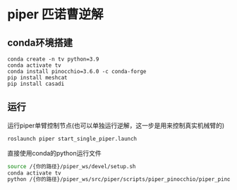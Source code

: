 # piper 匹诺曹逆解

## conda环境搭建

```shell
conda create -n tv python=3.9
conda activate tv
conda install pinocchio=3.6.0 -c conda-forge
pip install meshcat
pip install casadi
```

## 运行

运行piper单臂控制节点(也可以单独运行逆解，这一步是用来控制真实机械臂的)

```bash
roslaunch piper start_single_piper.launch
```

直接使用conda的python运行文件

```bash
source /{你的路径}/piper_ws/devel/setup.sh
conda activate tv
python /{你的路径}/piper_ws/src/piper/scripts/piper_pinocchio/piper_pinocchio.py
```
